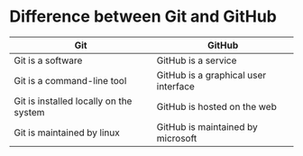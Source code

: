 # Difference between Git and GitHub

| Git  | GitHub |
| ------------- | ------------- |
| Git is a software | GitHub is a service  |
| Git is a command-line tool | GitHub is a graphical user interface |
| Git is installed locally on the system | GitHub is hosted on the web |
| Git is maintained by linux | GitHub is maintained by microsoft |

